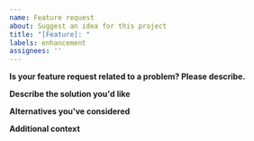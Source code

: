 ```yaml
---
name: Feature request
about: Suggest an idea for this project
title: "[Feature]: "
labels: enhancement
assignees: ''
---
```


**Is your feature request related to a problem? Please describe.**

**Describe the solution you'd like**

**Alternatives you've considered**

**Additional context**

